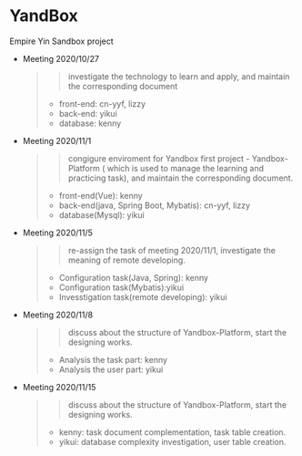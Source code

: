 # YandBox
Empire Yin Sandbox project

* Meeting 2020/10/27  
    >> investigate the technology to learn and apply, and maintain the corresponding document  
    > * front-end: cn-yyf, lizzy  
    > * back-end: yikui  
    > * database: kenny  
    
* Meeting 2020/11/1  
    >> congigure enviroment for Yandbox first project - Yandbox-Platform ( which is used to manage the learning and practicing task), and maintain the corresponding document.  
    > * front-end(Vue): kenny
    > * back-end(java, Spring Boot, Mybatis): cn-yyf, lizzy
    > * database(Mysql): yikui  

* Meeting 2020/11/5  
    >> re-assign the task of meeting 2020/11/1, investigate the meaning of remote developing.  
    > * Configuration task(Java, Spring): kenny
    > * Configuration task(Mybatis):yikui
    > * Invesstigation task(remote developing): yikui  

* Meeting 2020/11/8
    >> discuss about the structure of Yandbox-Platform, start the designing works.
    > * Analysis the task part: kenny
    > * Analysis the user part: yikui
    
* Meeting 2020/11/15
    >> discuss about the structure of Yandbox-Platform, start the designing works.
    > * kenny: task document complementation, task table creation.
    > * yikui: database complexity investigation, user table creation.

